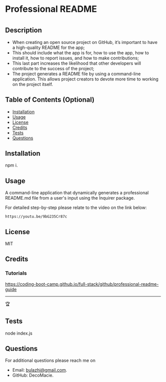 # Professional README
  # <Your-Project-Title>

  ## Description
  
  - When creating an open source project on GitHub, it’s important to have a high-quality README for the app;
  - This should include what the app is for, how to use the app, how to install it, how to report issues, and how to make contributions;
  - This last part increases the likelihood that other developers will contribute to the success of the project;
  - The project generates a README file by using a command-line application. This allows project creators to devote more time to working on the project itself.
  

  ## Table of Contents (Optional)
    
  - [Installation](#installation)
  - [Usage](#usage)
  - [License](#license)
  - [Credits](#credits)
  - [Tests](#tests)
  - [Questions](#questions)
  

  ## Installation
  
  npm i.
  

  ## Usage
  
  A command-line application that dynamically generates a professional README.md file from a user's input using the Inquirer package.
  
  For detailed step-by-step please relate to the video on the link below:

    https://youtu.be/9bG235Cr87c
  
  
  ## License
  
  MIT  


  ## Credits
  
  ### Tutorials
  https://coding-boot-camp.github.io/full-stack/github/professional-readme-guide
  
  ---
  
  🏆 

  ## Tests
  
  node index.js


  ## Questions
  For additional questions please reach me on 
  - Email: bulazhi@gmail.com.
  - GitHub: DecoMacie.

